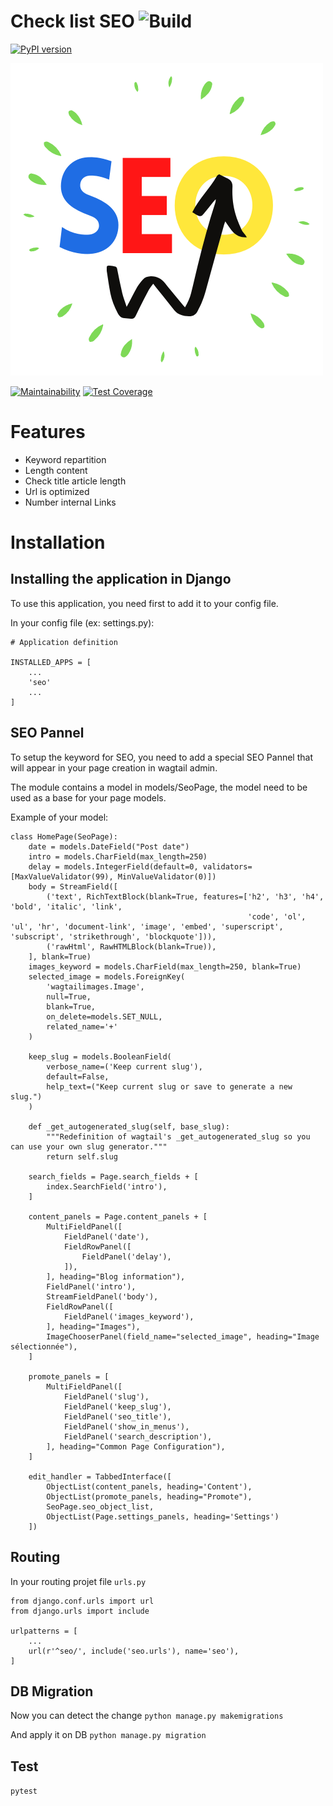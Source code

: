 # Check list SEO ![Build](https://travis-ci.org/itarverne/checklist-seo.svg?branch=master) 

[![PyPI version](https://badge.fury.io/py/Checklist-Seo.svg)](https://badge.fury.io/py/Checklist-Seo)

![](./static/images/seo_logo.png)

[![Maintainability](https://api.codeclimate.com/v1/badges/1ea9094958cb77a0c1a9/maintainability)](https://codeclimate.com/github/itarverne/checklist-seo/maintainability)
[![Test Coverage](https://api.codeclimate.com/v1/badges/1ea9094958cb77a0c1a9/test_coverage)](https://codeclimate.com/github/itarverne/checklist-seo/test_coverage)
# Features

- Keyword repartition
- Length content 
- Check title article length
- Url is optimized
- Number internal Links 

# Installation

## Installing the application in Django

To use this application, you need first to add it to your config file.

In your config file (ex: settings.py):

```
# Application definition

INSTALLED_APPS = [
	...
	'seo'
	...
]
```

## SEO Pannel

To setup the keyword for SEO, you need to add a special SEO Pannel that will appear in your page creation in wagtail admin.

The module contains a model in models/SeoPage, the model need to be used as a base for your page models.

Example of your model:

``` 
class HomePage(SeoPage):
    date = models.DateField("Post date")
    intro = models.CharField(max_length=250)
    delay = models.IntegerField(default=0, validators=[MaxValueValidator(99), MinValueValidator(0)])
    body = StreamField([
        ('text', RichTextBlock(blank=True, features=['h2', 'h3', 'h4', 'bold', 'italic', 'link',
                                                     'code', 'ol', 'ul', 'hr', 'document-link', 'image', 'embed', 'superscript', 'subscript', 'strikethrough', 'blockquote'])),
        ('rawHtml', RawHTMLBlock(blank=True)),
    ], blank=True)
    images_keyword = models.CharField(max_length=250, blank=True)
    selected_image = models.ForeignKey(
        'wagtailimages.Image',
        null=True,
        blank=True,
        on_delete=models.SET_NULL,
        related_name='+'
    )

    keep_slug = models.BooleanField(
        verbose_name=('Keep current slug'),
        default=False,
        help_text=("Keep current slug or save to generate a new slug.")
    )

    def _get_autogenerated_slug(self, base_slug):
        """Redefinition of wagtail's _get_autogenerated_slug so you can use your own slug generator."""
        return self.slug

    search_fields = Page.search_fields + [
        index.SearchField('intro'),
    ]

    content_panels = Page.content_panels + [
        MultiFieldPanel([
            FieldPanel('date'),
            FieldRowPanel([
                FieldPanel('delay'),
            ]),
        ], heading="Blog information"),
        FieldPanel('intro'),
        StreamFieldPanel('body'),
        FieldRowPanel([
            FieldPanel('images_keyword'),
        ], heading="Images"),
        ImageChooserPanel(field_name="selected_image", heading="Image sélectionnée"),
    ]

    promote_panels = [
        MultiFieldPanel([
            FieldPanel('slug'),
            FieldPanel('keep_slug'),
            FieldPanel('seo_title'),
            FieldPanel('show_in_menus'),
            FieldPanel('search_description'),
        ], heading="Common Page Configuration"),
    ]

    edit_handler = TabbedInterface([
        ObjectList(content_panels, heading='Content'),
        ObjectList(promote_panels, heading="Promote"),
        SeoPage.seo_object_list,
        ObjectList(Page.settings_panels, heading='Settings')
    ])
```

## Routing

In your routing projet file `urls.py`
```
from django.conf.urls import url
from django.urls import include

urlpatterns = [
    ...
    url(r'^seo/', include('seo.urls'), name='seo'),
]
```

## DB Migration

Now you can detect the change
`python manage.py makemigrations`

And apply it on DB
`python manage.py migration`


## Test

`pytest`